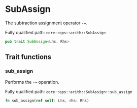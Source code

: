 # SubAssign

The subtraction assignment operator `-=`.

Fully qualified path: `core::ops::arith::SubAssign`

```rust
pub trait SubAssign<Lhs, Rhs>
```

## Trait functions

### sub_assign

Performs the `-=` operation.

Fully qualified path: `core::ops::arith::SubAssign::sub_assign`

```rust
fn sub_assign(ref self: Lhs, rhs: Rhs)
```


